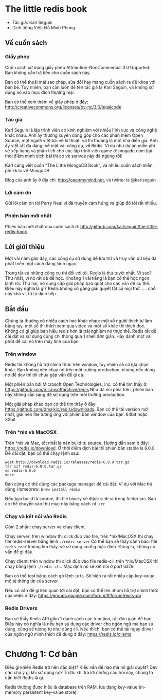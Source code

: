 # The little redis book
- Tác giả: Karl Seguin
- Dịch tiếng Việt: Đỗ Minh Phong

## Về cuốn sách
### Giấy phép
Cuốn sách sử dụng giấy phép Attribution-NonCommercial 3.0 Unported. Bạn không cần trả tiền cho cuốn sách này.

Bạn có thể thoải mái sao chép, sửa đổi hay mang cuốn sách ra để khoe với bạn bè. Tuy nhiên, bạn cần luôn để tên tác giả là Karl Seguin, và không sử dụng nó vào mục đích thương mại.

Bạn có thể xem thêm về giấy phép ở đây:
http://creativecommons.org/licenses/by-nc/3.0/legalcode

### Tác giả
Karl Seguin là lập trình viên có kinh nghiệm với nhiều lĩnh vực và công nghệ khác nhau. Anh ấy thường xuyên đóng góp cho các phần mềm Open Source, một người viết bài về kĩ thuật, và thi thoảng là một nhà diễn giả. Anh ấy viết rất đa dạng, về một vài công cụ, về Redis. Ví dụ như dự án miễn phí về xếp hạng và phân tích cho các lập trình viên game ở: mogade.com (tại thời điểm mình dịch bài thì có vẻ serivce này đã ngừng rồi)

Karl cũng viết cuốn "The Little MongoDB Book", và nhiều cuốn sách miễn phí khác về MongoDB.

Blog của anh ấy ở địa chỉ: http://openmymind.net, và twitter là @karlseguin

### Lời cảm ơn
Gửi lời cảm ơn tới Perry Neal vì đã truyền cảm hứng và giúp đỡ tôi rất nhiều.

### Phiên bản mới nhất
Phiên bản mới nhất của cuốn sách ở: http://github.com/karlseguin/the-little-redis-book


## Lời giới thiệu
Một vài năm gần đây, các công cụ sử dụng để lưu trữ và truy vấn dữ liệu đã phát triển một cách đáng kinh ngạc. 

Trong tất cả những công cụ thì đối với tôi, Redis là thứ tuyệt nhất. Vì sao? Thứ nhất, vì nó rất dễ để học. Khoảng 1 vài tiếng là bạn có thể học ngon lành rồi. Thứ hai, nó cung cấp giải pháp bao quát cho các vấn đề cụ thể. Điều này nghĩa là gì? Redis không cố gắng giải quyết tất cả mọi thứ.
....
chỗ này khó vl, từ từ dịch tiếp

## Bắt đầu
Chúng ta thường có nhiều cách học khác nhau: một số người thích tự làm bằng tay, một số thì thích xem qua video và một số khác thì thích đọc. Không có gì giúp bạn hiểu redis hơn là trải nghiệm nó thực thế.
Redis rất dễ cài đặt và sử dụng cũng chỉ thông qua 1 shell đơn giản. 
Hãy dành một vài phút để cài nó trên máy tính của bạn

### Trên window
Redis thì không hỗ trợ chính thức trên window, tuy nhiên sẽ có lựa chọn khác. Bạn không nên chạy nó trên môi trường production, nhưng nếu dùng nó để dev thì tôi chưa gặp vấn đề gì cả.

Một phiên bản bởi Microsoft Open Technologies, Inc. có thể tìm thấy ở: https://github.com/microsoftarchive/redis
Như đã nói phía trên, phiên bản này không sẵn sàng để sử dụng trên môi trường production.

Một giải pháp khác bạn có thể tìm thấy ở đây: https://github.com/dmajkic/redis/downloads.
Bạn có thể tải version mới nhất, giải nén file tương ứng với phiên bản window của bạn: 64bit hoặc 32bit.

### Trên *nix và MacOSX
Trên *nix và Mac, tốt nhất là nên build từ source. Hướng dẫn xem ở đây: https://redis.io/download. Ở thời điểm dịch bài thì phiên bản stable là 6.0.0
Để cài đặt, bạn có thể chạy lệnh sau:

```
wget http://download.redis.io/releases/redis-6.0.0.tar.gz
tar xzf redis-6.0.0.tar.gz
cd redis-6.0.0
make
```

Bạn cũng có thể dùng các package manager để cài đặt. Ví dụ với Mac thì dùng Homebrew: `brew install redis`

Nếu bạn build từ source, thì file binary sẽ được sinh ra trong folder src. Bạn có thể chuyển vào thư mục này bằng cách `cd src`

### Chạy và kết nối vào Redis
Gồm 2 phần: chạy server và chạy client.

Chạy server: trên window thì click đúp vào file, trên *nix/MacOSX thì chạy file redis-server bằng lệnh `./redis-server`
Có thể bạn sẽ thấy cảnh báo: file `redis.conf` không tìm thấy, sẽ sử dụng config mặc định. Đừng lo, không có vấn đề gì đâu. 

Chạy client: trên window thì click đúp vào file redis-cli, trên *nix/MacOSX thì chạy bằng lệnh `./redis-cli`.
Mặc định nó sẽ kết nối ở port 6379.

Bạn có thể test bằng cách gõ lệnh `info`. Sẽ hiện ra rất nhiều cặp key-value mô tả thông tin của server.

Nếu có vấn đề gì liên quan tới cài đặt, bạn có thể lên nhóm hỗ trợ chính thức của redis ở đây: https://groups.google.com/forum/#!forum/redis-db

### Redis Drivers
Bạn sẽ thấy Redis API gồm 1 danh sách các function, rất đơn giản để học.
Điều này có nghĩa là nếu bạn sử dụng các driver cho ngôn ngữ mà bạn sử dụng, cũng sẽ tương tự như dùng cli.
Nếu thích, bạn có thể tải ngay driver của ngôn ngữ mình thích để dùng ở đây: https://redis.io/clients

# Chương 1: Cơ bản
Điều gì khiến Redis trở nên đặc biệt? Kiểu vấn đề nào mà nó giải quyết? Dev cần chú ý gì khi sử dụng nó?
Trước khi trả lời những câu hỏi này, chúng ta cần biết Redis là gì.

Redis thường được hiểu là database trên RAM, lưu dạng key-value (in-memory persistent key-value store). 

